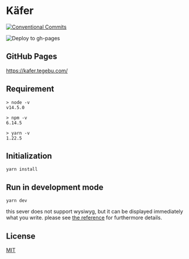 # Käfer

[![Conventional Commits](https://img.shields.io/badge/Conventional%20Commits-1.0.0-yellow.svg)](https://conventionalcommits.org)

![Deploy to gh-pages](https://github.com/tegebu/kafer/workflows/Deploy%20to%20gh-pages/badge.svg)

## GitHub Pages

<https://kafer.tegebu.com/>

## Requirement

```
> node -v       
v14.5.0

> npm -v        
6.14.5

> yarn -v     
1.22.5
```

## Initialization

```
yarn install
```

## Run in development mode

```
yarn dev
``` 

this sever does not support wysiwyg, but it can be displayed immediately what you write.
please see [the reference](https://honkit.netlify.app) for furthermore details. 

## License

[MIT](LICENSE)
